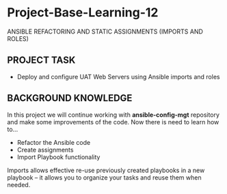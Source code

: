 # Project-Base-Learning-12

ANSIBLE REFACTORING AND STATIC ASSIGNMENTS (IMPORTS AND ROLES)

## PROJECT TASK

- Deploy and configure UAT Web Servers using Ansible imports and roles

## BACKGROUND KNOWLEDGE

In this project we will continue working with **ansible-config-mgt** repository and make some improvements of the code. Now there is need to learn how to...

- Refactor the Ansible code 
- Create assignments
- Import Playbook functionality

Imports allows effective re-use previously created playbooks in a new playbook – it allows you to organize your tasks and reuse them when needed.

